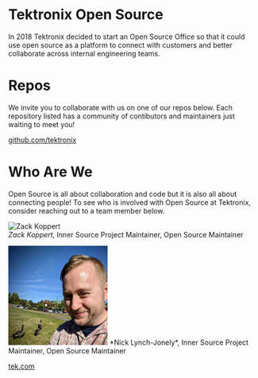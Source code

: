 # Tektronix Open Source

In 2018 Tektronix decided to start an Open Source Office so that it could use open source as a platform to connect with customers and better collaborate across internal engineering teams.

# Repos
We invite you to collaborate with us on one of our repos below. Each repository listed has a community of contibutors and maintainers just waiting to meet you!

[github.com/tektronix](https://github.com/tektronix)

# Who Are We

Open Source is all about collaboration and code but it is also all about connecting people! To see who is involved with Open Source at Tektronix, consider reaching out to a team member below.

![Zack Koppert](https://en.gravatar.com/userimage/19250342/8fbd1a13e33a53a414e75458aaba483d.jpg?size=200)  
*Zack Koppert*, Inner Source Project Maintainer, Open Source Maintainer

<img src="/media/IMG_20180918_160220.jpg" alt="Nick Lynch-Jonely Photo" width="200"/>
*Nick Lynch-Jonely*, Inner Source Project Maintainer, Open Source Maintainer



[tek.com](https://www.tek.com)


